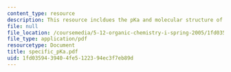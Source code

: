 ```yaml
---
content_type: resource
description: This resource incldues the pKa and molecular structure of various compunds.
file: null
file_location: /coursemedia/5-12-organic-chemistry-i-spring-2005/1fd0359439404fe5122394ec3f7eb89d_specific_pKa.pdf
file_type: application/pdf
resourcetype: Document
title: specific_pKa.pdf
uid: 1fd03594-3940-4fe5-1223-94ec3f7eb89d
---
```

